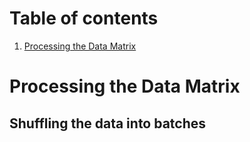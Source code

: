 # Table of contents
1. [Processing the Data Matrix](#processdatamatrix)

# Processing the Data Matrix<a name="processdatamatrix"></a>

## Shuffling the data into batches
